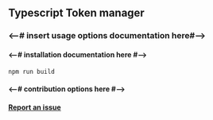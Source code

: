 ## Typescript Token manager ##
### <--# insert usage options documentation here#--> ###
#### <--# installation documentation here #--> ####
```shell
npm run build
```

#### <--# contribution options here #--> ####
#### [Report an issue](https://github.com/jay-bulk/ts_tokeman/issues)  ####